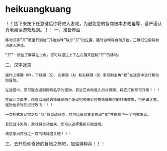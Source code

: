 # heikuangkuang
！！接下来按下任意键后你将进入游戏，为避免您的智商被本游戏羞辱，请严谨认真地阅读游戏规则。！！
一、准备界面
	
 	移动汉字“开”直至其到达“开始游戏”缺少“开”的位置，届时游戏将自动开始，正确归位后将自动进入游戏。

	“开”一般位于屏幕左上角，您可以通过上下左右键来控制“开”的移动。

二、汉字迷宫
		
  	操作上移键（W），下移键（S），左移键（A）和右移键（D）来控制主角“我”在迷宫中进行移动和冒险。
		
  	在迷宫中，您可能会遇到拥有名字的怪物，靠近它自动进入战斗页面，将它打倒即可升级！！！

	在战斗页面中，你可以动过选择底部四个发动招式来对怪物造成相应的打击效果，但是请注意，怪物也会对你进行攻击！！！

	一次招式发动完之后“我”将自动归位，您可以继续重复移动“我”并选择下一个招式发动。

	若您战斗失败，游戏将自动结束，您可以选择重新开始游戏。

	请您拿出百分之一百的精神通关吧！！！

三、去开启你奇妙的冒险之旅吧，加油特种兵！！！
